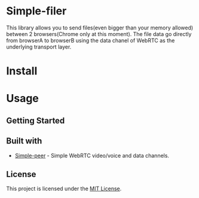 # Simple-filer

This library allows you to send files(even bigger than your memory allowed) between 2 browsers(Chrome only at this moment). The file data go directly from browserA to browserB using the data chanel of WebRTC as the underlying transport layer.

# Install


# Usage



## Getting Started

## Built with

* [Simple-peer](https://github.com/feross/simple-peer) - Simple WebRTC video/voice and data channels.

## License

This project is licensed under the [MIT License](/LICENSE.md).
